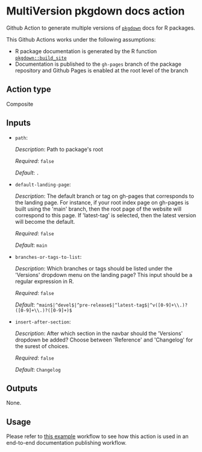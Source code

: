 # MultiVersion pkgdown docs action

Github Action to generate multiple versions of [`pkgdown`](https://pkgdown.r-lib.org/) docs for R packages.

This Github Actions works under the following assumptions:

* R package documentation is generated by the R function [`pkgdown::build_site`](https://pkgdown.r-lib.org/reference/build_site.html)
* Documentation is published to the `gh-pages` branch of the package repository and Github Pages is enabled at the root level of the branch

## Action type

Composite

## Inputs

* `path`:

    _Description_: Path to package's root

    _Required_: `false`

    _Default_: `.`

* `default-landing-page`:

    _Description_: The default branch or tag on gh-pages that corresponds to the landing page. For instance, if your root index page on gh-pages is built using the 'main' branch, then the root page of the website will correspond to this page. If 'latest-tag' is selected, then the latest version will become the default.

    _Required_: `false`

    _Default_: `main`

* `branches-or-tags-to-list`:

    _Description_: Which branches or tags should be listed under the 'Versions' dropdown menu on the landing page? This input should be a regular expression in R.

    _Required_: `false`

    _Default_: `^main$|^devel$|^pre-release$|^latest-tag$|^v([0-9]+\\.)?([0-9]+\\.)?([0-9]+)$`

* `insert-after-section`:

  _Description_: After which section in the navbar should the 'Versions' dropdown be added? Choose between 'Reference' and 'Changelog' for the surest of choices.

  _Required_: `false`

  _Default_: `Changelog`

## Outputs

None.

## Usage

Please refer to [this example](https://github.com/insightsengineering/r.pkg.template/blob/main/.github/workflows/pkgdown.yaml) workflow to see how this action is used in an end-to-end documentation publishing workflow.
